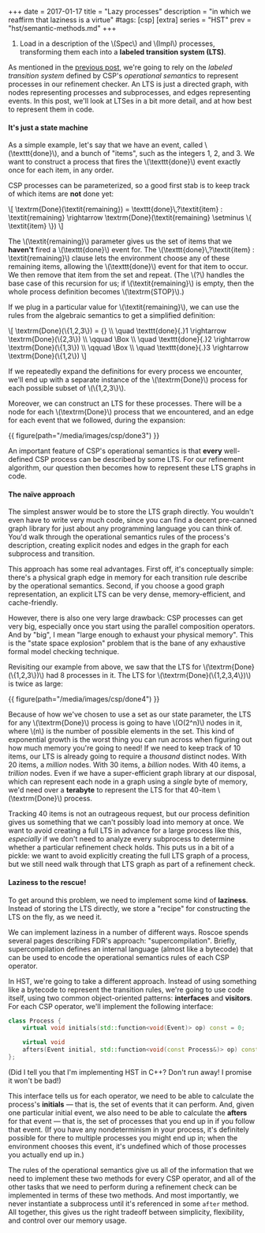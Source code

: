 +++
date = 2017-01-17
title = "Lazy processes"
description = "in which we reaffirm that laziness is a virtue"
#tags: [csp]
[extra]
series = "HST"
prev = "hst/semantic-methods.md"
+++

<script type="text/x-mathjax-config">
MathJax.Hub.Config({
  TeX: {
    Macros: {
      interleavesym: "|\\mkern-2mu|\\mkern-2mu|",
      interleave: "\\mathrel{\\interleavesym}",
    }
  }
});
</script>

<ol start=1 class=csp-algo-step>
  <li>
    Load in a description of the \(Spec\) and \(Impl\) processes,
    transforming them each into a <strong>labeled transition system
    (LTS)</strong>.
  </li>
</ol>

As mentioned in the [previous post][semantic methods], we're going to rely on
the *labeled transition system* defined by CSP's *operational semantics* to
represent processes in our refinement checker.  An LTS is just a directed graph,
with nodes representing processes and subprocesses, and edges representing
events.  In this post, we'll look at LTSes in a bit more detail, and at how best
to represent them in code.

[semantic methods]: /hst/semantic-methods/

<!-- more -->

#### It's just a state machine

As a simple example, let's say that we have an event, called
\\(\texttt{done}\\), and a bunch of "items", such as the integers 1, 2, and 3.
We want to construct a process that fires the \\(\texttt{done}\\) event exactly
once for each item, in any order.

CSP processes can be parameterized, so a good first stab is to keep track of
which items are **not** done yet:

<p>\[
\textrm{Done}(\textit{remaining}) =
  \texttt{done}\,?\textit{item} : \textit{remaining}
  \rightarrow
  \textrm{Done}(\textit{remaining} \setminus \{ \textit{item} \})
\]</p>

The \\(\textit{remaining}\\) parameter gives us the set of items that we
**haven't** fired a \\(\texttt{done}\\) event for.  The
\\(\texttt{done}\\,?\textit{item} : \textit{remaining}\\) clause lets the
environment choose any of these remaining items, allowing the
\\(\texttt{done}\\) event for that item to occur.  We then remove that item from
the set and repeat.  (The \\(?\\) handles the base case of this recursion for
us; if \\(\textit{remaining}\\) is empty, then the whole process definition
becomes \\(\textrm{STOP}\\).)

If we plug in a particular value for \\(\textit{remaining}\\), we can use the
rules from the algebraic semantics to get a simplified definition:

<p>\[
\textrm{Done}(\{1,2,3\}) = {} \\
  \quad \texttt{done}{.}1 \rightarrow \textrm{Done}(\{2,3\}) \\
  \qquad \Box \\
  \quad \texttt{done}{.}2 \rightarrow \textrm{Done}(\{1,3\}) \\
  \qquad \Box \\
  \quad \texttt{done}{.}3 \rightarrow \textrm{Done}(\{1,2\})
\]</p>

If we repeatedly expand the definitions for every process we encounter, we'll
end up with a separate instance of the \\(\textrm{Done}\\) process for each
possible subset of \\(\\{1,2,3\\}\\).

Moreover, we can construct an LTS for these processes.  There will be a node for
each \\(\\textrm{Done}\\) process that we encountered, and an edge for each
event that we followed, during the expansion:

{{ figure(path="/media/images/csp/done3") }}

An important feature of CSP's operational semantics is that **every**
well-defined CSP process can be described by some LTS.  For our refinement
algorithm, our question then becomes how to represent these LTS graphs in code.

#### The naïve approach

The simplest answer would be to store the LTS graph directly.  You wouldn't even
have to write very much code, since you can find a decent pre-canned graph
library for just about any programming language you can think of.  You'd walk
through the operational semantics rules of the process's description, creating
explicit nodes and edges in the graph for each subprocess and transition.

This approach has some real advantages.  First off, it's conceptually simple:
there's a physical graph edge in memory for each transition rule describe by the
operational semantics.  Second, if you choose a good graph representation, an
explicit LTS can be very dense, memory-efficient, and cache-friendly.

However, there is also one very large drawback: CSP processes can get very big,
especially once you start using the parallel composition operators.  And by
"big", I mean "large enough to exhaust your physical memory".  This is the
"state space explosion" problem that is the bane of any exhaustive formal model
checking technique.

Revisiting our example from above, we saw that the LTS for
\\(\textrm{Done}(\\{1,2,3\\})\\) had 8 processes in it.  The LTS for
\\(\textrm{Done}(\\{1,2,3,4\\})\\) is twice as large:

{{ figure(path="/media/images/csp/done4") }}

Because of how we've chosen to use a set as our state parameter, the LTS for any
\\(\textrm{Done}\\) process is going to have \\(O(2^n)\\) nodes in it, where
\\(n\\) is the number of possible elements in the set.  This kind of exponential
growth is the worst thing you can run across when figuring out how much memory
you're going to need!  If we need to keep track of 10 items, our LTS is already
going to require a *thousand* distinct nodes.  With 20 items, a *million* nodes.
With 30 items, a *billion* nodes.  With 40 items, a *trillion* nodes.  Even if
we have a super-efficient graph library at our disposal, which can represent
each node in a graph using a *single* byte of memory, we'd need over a
**terabyte** to represent the LTS for that 40-item \\(\textrm{Done}\\) process.

Tracking 40 items is not an outrageous request, but our process definition gives
us something that we can't possibly load into memory at once.  We want to avoid
creating a full LTS in advance for a large process like this, *especially* if we
don't need to analyze every subprocess to determine whether a particular
refinement check holds.  This puts us in a bit of a pickle: we want to avoid
explicitly creating the full LTS graph of a process, but we still need walk
through that LTS graph as part of a refinement check.

#### Laziness to the rescue!

To get around this problem, we need to implement some kind of **laziness**.
Instead of storing the LTS directly, we store a "recipe" for constructing the
LTS on the fly, as we need it.

We can implement laziness in a number of different ways.  Roscoe spends several
pages describing FDR's approach: "supercompilation".  Briefly, supercompilation
defines an internal language (almost like a bytecode) that can be used to encode
the operational semantics rules of each CSP operator.

In HST, we're going to take a different approach.  Instead of using something
like a bytecode to represent the transition rules, we're going to use code
itself, using two common object-oriented patterns: **interfaces** and
**visitors**.  For each CSP operator, we'll implement the following interface:

``` c++
class Process {
    virtual void initials(std::function<void(Event)> op) const = 0;

    virtual void
    afters(Event initial, std::function<void(const Process&)> op) const = 0;
};
```

(Did I tell you that I'm implementing HST in C++?  Don't run away!  I promise it
won't be bad!)

This interface tells us for each operator, we need to be able to calculate the
process's **initials** — that is, the set of events that it can perform.  And,
given one particular initial event, we also need to be able to calculate the
**afters** for that event — that is, the set of processes that you end up in if
you follow that event.  (If you have any nondeterminism in your process, it's
definitely possible for there to multiple processes you might end up in; when
the environment chooses this event, it's undefined which of those processes you
actually end up in.)

The rules of the operational semantics give us all of the information that we
need to implement these two methods for every CSP operator, and all of the other
tasks that we need to perform during a refinement check can be implemented in
terms of these two methods.  And most importantly, we never instantiate a
subprocess until it's referenced in some `after` method.  All together, this
gives us the right tradeoff between simplicity, flexibility, and control over
our memory usage.
